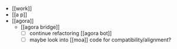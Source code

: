 - [[work]]
- [[a p]]
- [[agora]]
  - [[agora bridge]]
    - [ ] continue refactoring [[agora bot]]
    - [ ] maybe look into [[moa]] code for compatibility/alignment?
